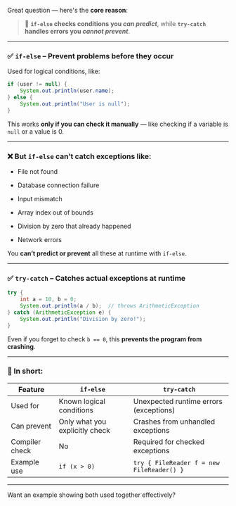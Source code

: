Great question — here's the **core reason**:

> 🔧 **`if-else` checks conditions you _can predict_**, while **`try-catch` handles errors you _cannot prevent_**.

---

### ✅ `if-else` – Prevent problems **before** they occur

Used for logical conditions, like:

```java
if (user != null) {
    System.out.println(user.name);
} else {
    System.out.println("User is null");
}
```

This works **only if you can check it manually** — like checking if a variable is `null` or a value is 0.

---

### ❌ But `if-else` **can’t catch exceptions** like:

- File not found
    
- Database connection failure
    
- Input mismatch
    
- Array index out of bounds
    
- Division by zero that already happened
    
- Network errors
    

You **can’t predict or prevent** all these at runtime with `if-else`.

---

### ✅ `try-catch` – Catches actual **exceptions** at runtime

```java
try {
    int a = 10, b = 0;
    System.out.println(a / b);  // throws ArithmeticException
} catch (ArithmeticException e) {
    System.out.println("Division by zero!");
}
```

Even if you forget to check `b == 0`, this **prevents the program from crashing**.

---

### 🧠 In short:

|Feature|`if-else`|`try-catch`|
|---|---|---|
|Used for|Known logical conditions|Unexpected runtime errors (exceptions)|
|Can prevent|Only what you explicitly check|Crashes from unhandled exceptions|
|Compiler check|No|Required for checked exceptions|
|Example use|`if (x > 0)`|`try { FileReader f = new FileReader() }`|

---

Want an example showing both used together effectively?

